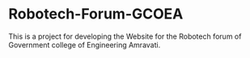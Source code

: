 # Robotech-Forum-GCOEA
This is a project for developing the Website for the Robotech forum of Government college of Engineering Amravati.
